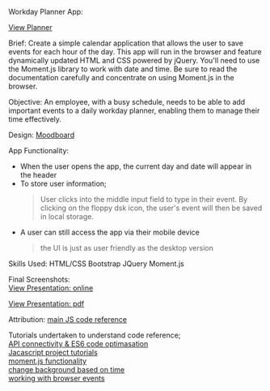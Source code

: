 Workday Planner App:

[View Planner](https://nicolegeorge.github.io/workday-planner/)

Brief:
Create a simple calendar application that allows the user to save events for each hour of the day. This app will run in the browser and feature dynamically updated HTML and CSS powered by jQuery.
You'll need to use the Moment.js library to work with date and time. Be sure to read the documentation carefully and concentrate on using Moment.js in the browser.


Objective:
An employee, with a busy schedule, needs to be able to add important events to a daily workday planner, enabling them to manage their time effectively.

Design:
[Moodboard](https://github.com/NicoleGeorge/workday-planner/blob/master/assets/Day%20Planner%20-%20Style%20Guide.png)

App Functionality:
- When the user opens the app, the current day and date will appear in the header
- To store user information;
    > User clicks into the middle input field to type in their event.
    > By clicking on the floppy dsk icon, the user's event will then be saved in local storage.
- A user can still access the app via their mobile device
    > the UI is just as user friendly as the desktop version


Skills Used:
HTML/CSS
Bootstrap
JQuery
Moment.js


Final Screenshots:<br>
[View Presentation: online](https://www.canva.com/design/DAD3jAFRK8U/cNJKJFu7mjbembNHk449Kg/view?utm_content=DAD3jAFRK8U&utm_campaign=designshare&utm_medium=link&utm_source=publishsharelink)

[View Presentation: pdf](https://github.com/NicoleGeorge/workday-planner/blob/master/assets/Workday%20Planner%20App_%20Presentation.pdf)

Attribution:
[main JS code reference](https://github.com/gabepettus/DayPlanner/blob/master/script.js)

Tutorials undertaken to understand code reference; <br>
[API connectivity & ES6 code optimasation](https://www.skillshare.com/classes/Learn-HTML-CSS-JavaScriptjQuery-and-APIs-Build-a-Weather-Site/428313588/projects?via=logged-in-home-your-classes) <br>
[Jacascript project tutorials](https://www.udemy.com/course/modern-javascript-the-complete-course-build-10-projects/learn/lecture/9211340#overview) <br>
[moment.js functionality](https://www.youtube.com/watch?v=n80RRNS1k64&list=PLVvjrrRCBy2LWFkR7opQxWp4z0en6OHgw)<br>
[change background based on time](https://stackoverflow.com/questions/59995703/trying-to-change-background-color-based-off-if-the-hour-is-in-the-past-current) <br>
[working with browser events](https://classroom.udacity.com/nanodegrees/nd0011/parts/68c70b08-c36e-4c48-97af-c84d77ddef5e/modules/f7eca45d-0cca-481f-a280-a835629b4be4/lessons/f270dbcf-eb43-4ce3-b7be-a74d26023496/concepts/5fdd280f-9bf8-4c13-b544-24cd9a4fb63e) <br>

